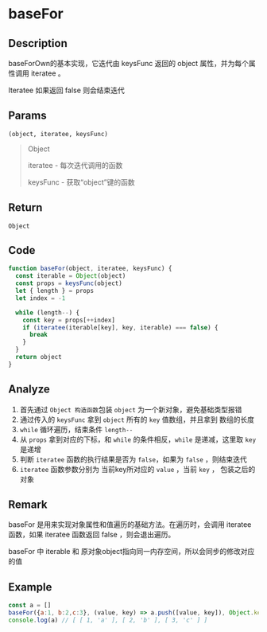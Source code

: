 # baseFor 

## Description 
baseForOwn的基本实现，它迭代由 keysFunc 返回的 object 属性，并为每个属性调用 iteratee 。

Iteratee 如果返回 false 则会结束迭代
## Params
`(object, iteratee, keysFunc)`
> Object
>
> iteratee - 每次迭代调用的函数
>
> keysFunc - 获取“object”键的函数
>

## Return
`Object`

## Code
```js
function baseFor(object, iteratee, keysFunc) {
  const iterable = Object(object)
  const props = keysFunc(object)
  let { length } = props
  let index = -1

  while (length--) {
    const key = props[++index]
    if (iteratee(iterable[key], key, iterable) === false) {
      break
    }
  }
  return object
}
```
## Analyze
1. 首先通过 `Object 构造函数`包装 `object` 为一个新对象，避免基础类型报错
2. 通过传入的 `keysFunc` 拿到 `object` 所有的 `key` 值数组，并且拿到 数组的长度
3. `while` 循环遍历，结束条件 `length--`
4. 从 `props` 拿到对应的下标，和 `while` 的条件相反，`while` 是递减，这里取 `key` 是递增
5. 判断 `iteratee` 函数的执行结果是否为 `false`，如果为 `false` ，则结束迭代
6. `iteratee` 函数参数分别为 当前key所对应的 `value` ，当前 `key` ， 包装之后的对象
## Remark
baseFor 是用来实现对象属性和值遍历的基础方法。在遍历时，会调用 iteratee 函数，如果 iteratee 函数返回 false ，则会退出遍历。

baseFor 中 iterable 和 原对象object指向同一内存空间，所以会同步的修改对应的值
## Example
```js
const a = []
baseFor({a:1, b:2,c:3}, (value, key) => a.push([value, key]), Object.keys)
console.log(a) // [ [ 1, 'a' ], [ 2, 'b' ], [ 3, 'c' ] ]
```
